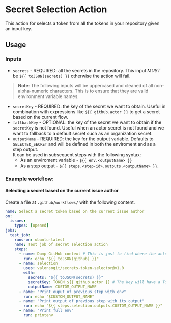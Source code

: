 # Secret Selection Action

This action for selects a token from all the tokens in your repository given an input key.

## Usage

### Inputs

- `secrets` - REQUIRED: all the secrets in the repository. This input *MUST* be `${{ toJSON(secrets) }}` otherwise the action will fail.
> **Note**: The following inputs will be uppercased and cleaned of all non-alpha-numeric characters. This is to ensure that they are valid environment variable names.
- `secretKey` - REQUIRED: the key of the secret we want to obtain. Useful in combination with expressions like
`${{ github.actor }}` to get a secret based on the current flow.
- `fallbackKey` - OPTIONAL: the key of the secret we want to obtain if the `secretKey` is not found. Useful when an actor secret is not found and we want to fallback to a default secret such as an organization secret.
- `outputName` - REQUIRED: the key for the output variable. Defaults to `SELECTED_SECRET` and will be defined in both the enviroment and as a step output.<br/>
  It can be used in subsequent steps with the following syntax:
    - As an enviroment variable - `${{ env.<outputName> }}`
    - As a step output - `${{ steps.<step-id>.outputs.<outputName> }}`.

### Example workflow:

#### Selecting a secret based on the current issue author


Create a file at `.github/workflows/` with the following content.

```yml
name: Select a secret token based on the current issue author
on:
  issues:
    types: [opened]
jobs:
  test_job:
    runs-on: ubuntu-latest
    name: Test job of secret selection action
    steps:
      - name: Dump GitHub context # This is just to find where the actor is defined in the context
        run: echo "${{ toJSON(github) }}"
      - name: selection
        uses: valonsogit/secrets-token-selector@v1.0
        with:
          secrets: "${{ toJSON(secrets) }}"
          secretKey: TOKEN_${{ github.actor }} # The key will have a TOKEN_ prefix
          outputName: CUSTOM_OUTPUT_NAME
      - name: "Print ouput of previous step with env"
        run: echo "$CUSTOM_OUTPUT_NAME"
      - name: "Print output of previous step with its output"
        run: echo "${{ steps.selection.outputs.CUSTOM_OUTPUT_NAME }}"
      - name: "Print full env"
        run: printenv
```
